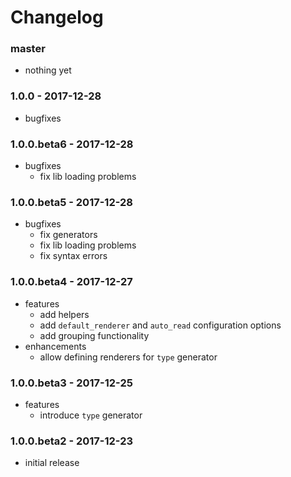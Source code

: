 # Changelog

### master

* nothing yet

### 1.0.0 - 2017-12-28

* bugfixes

### 1.0.0.beta6 - 2017-12-28

* bugfixes
    * fix lib loading problems

### 1.0.0.beta5 - 2017-12-28

* bugfixes
    * fix generators
    * fix lib loading problems
    * fix syntax errors

### 1.0.0.beta4 - 2017-12-27

* features
    * add helpers
    * add `default_renderer` and `auto_read` configuration options
    * add grouping functionality
* enhancements
    * allow defining renderers for `type` generator

### 1.0.0.beta3 - 2017-12-25

* features
    * introduce `type` generator

### 1.0.0.beta2 - 2017-12-23

* initial release
